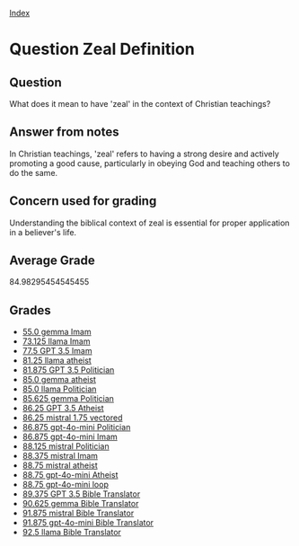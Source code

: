 
[Index](../../index.md)
# Question Zeal Definition
## Question
What does it mean to have 'zeal' in the context of Christian teachings?

## Answer from notes
In Christian teachings, 'zeal' refers to having a strong desire and actively promoting a good cause, particularly in obeying God and teaching others to do the same.

## Concern used for grading
Understanding the biblical context of zeal is essential for proper application in a believer's life.

## Average Grade
84.98295454545455

## Grades
 * [55.0 gemma Imam](../answers/gemma_Imam/Zeal_Definition.md)
 * [73.125 llama Imam](../answers/llama_Imam/Zeal_Definition.md)
 * [77.5 GPT 3.5 Imam](../answers/GPT_3.5_Imam/Zeal_Definition.md)
 * [81.25 llama atheist](../answers/llama_atheist/Zeal_Definition.md)
 * [81.875 GPT 3.5 Politician](../answers/GPT_3.5_Politician/Zeal_Definition.md)
 * [85.0 gemma atheist](../answers/gemma_atheist/Zeal_Definition.md)
 * [85.0 llama Politician](../answers/llama_Politician/Zeal_Definition.md)
 * [85.625 gemma Politician](../answers/gemma_Politician/Zeal_Definition.md)
 * [86.25 GPT 3.5 Atheist](../answers/GPT_3.5_Atheist/Zeal_Definition.md)
 * [86.25 mistral 1.75 vectored](../answers/mistral_1.75_vectored/Zeal_Definition.md)
 * [86.875 gpt-4o-mini Politician](../answers/gpt-4o-mini_Politician/Zeal_Definition.md)
 * [86.875 gpt-4o-mini Imam](../answers/gpt-4o-mini_Imam/Zeal_Definition.md)
 * [88.125 mistral Politician](../answers/mistral_Politician/Zeal_Definition.md)
 * [88.375 mistral Imam](../answers/mistral_Imam/Zeal_Definition.md)
 * [88.75 mistral atheist](../answers/mistral_atheist/Zeal_Definition.md)
 * [88.75 gpt-4o-mini Atheist](../answers/gpt-4o-mini_Atheist/Zeal_Definition.md)
 * [88.75 gpt-4o-mini loop](../answers/gpt-4o-mini_loop/Zeal_Definition.md)
 * [89.375 GPT 3.5 Bible Translator](../answers/GPT_3.5_Bible_Translator/Zeal_Definition.md)
 * [90.625 gemma Bible Translator](../answers/gemma_Bible_Translator/Zeal_Definition.md)
 * [91.875 mistral Bible Translator](../answers/mistral_Bible_Translator/Zeal_Definition.md)
 * [91.875 gpt-4o-mini Bible Translator](../answers/gpt-4o-mini_Bible_Translator/Zeal_Definition.md)
 * [92.5 llama Bible Translator](../answers/llama_Bible_Translator/Zeal_Definition.md)
